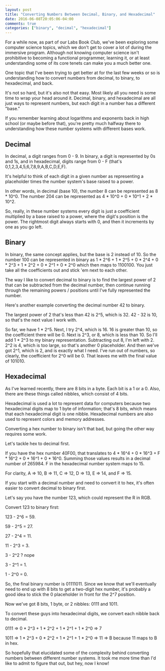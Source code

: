 ```yaml
---
layout: post
title: "Converting Numbers Between Decimal, Binary, and Hexadecimal"
date: 2016-06-08T20:05:06-04:00
comments: true
categories: ["binary", "decimal", "hexadecimal"]
---
```


For a while now, as part of our Labs Book Club, we've been exploring some computer science topics, which we don't get to cover a lot of during the immersive program. Although not knowing computer science isn't prohibitive to becoming a functional programmer, learning it, or at least understanding some of its core tenets can make you a much better one.

One topic that I've been trying to get better at for the last few weeks or so is understanding how to convert numbers from decimal, to binary, to hexadecimal, and back. 

It's not so hard, but it's also not that easy. Most likely all you need is some time to wrap your head around it. Decimal, binary, and hexadecimal are all just ways to represent numbers, but each digit in a number has a different "base." 

If you remember learning about logarithms and exponents back in high school (or maybe before that), you're pretty much halfway there to understanding how these number systems with different bases work. 

<!-- more -->

## Decimal
In decimal, a digit ranges from 0 - 9. In binary, a digit is represented by 0s and 1s, and in hexadecimal, digits range from 0 - F (that's 0,1,2,3,4,5,6,7,8,9,A,B,C,D,E,F).

It's helpful to think of each digit in a given number as representing a placeholder times the number system's base raised to a power. 

In other words, in decimal (base 10), the number 8 can be represented as 8 * 10^0. The number 204 can be represented as 4 * 10^0 + 0 * 10^1 + 2 * 10^2. 

So, really, in these number systems every digit is just a coefficient multiplied by a base raised to a power, where the digit's position is the power. The rightmost digit always starts with 0, and then it increments by one as you go left. 

## Binary

In binary, the same concept applies, but the base is 2 instead of 10. So the number 100 can be represented in binary as 1 * 2^6 + 1 * 2^5 + 0 * 2^4 + 0 * 2^3 + 1 * 2^2 + 0 * 2^1 + 0 * 2^0 which then maps to 1100100. You just take all the coefficients out and stick 'em next to each other.

The way I like to convert decimal to binary is to find the largest power of 2 that can be subtracted from the decimal number, then continue running through the remaining powers / positions until I've fully represented the number. 

Here's another example converting the decimal number 42 to binary.

The largest power of 2 that's less than 42 is 2^5, which is 32. 42 - 32 is 10, so that's the next value I work with. 

So far, we have 1 * 2^5. Next, I try 2^4, which is 16. 16 is greater than 10, so the coefficient there will be 0. Next is 2^3, or 8, which is less than 10. So I'll add 1 * 2^3 to my binary representation. Subtracting out 8, I'm left with 2. 2^2 is 4, which is too large, so that's another 0 placeholder. And then we've got 2^1, which is 2, and is exactly what I need. I've run out of numbers, so clearly, the coefficient for 2^0 will be 0. That leaves me with the final value of 101010.

## Hexadecimal

As I've learned recently, there are 8 bits in a byte. Each bit is a 1 or a 0. Also, there are these things called nibbles, which consist of 4 bits. 

Hexadecimal is used a lot to represent data for computers because two hexadecimal digits map to 1 byte of information; that's 8 bits, which means that each hexadecimal digit is one nibble. Hexadecimal numbers are also used to represent colors and memory addresses. 

Converting a hex number to binary isn't that bad, but going the other way requires some work. 

Let's tackle hex to decimal first. 

If you have the hex number 40F00, that translates to 4 * 16^4 + 0 * 16^3 + F * 16^2 + 0 * 16^1 + 0 * 16^0. Summing those values results in a decimal number of 265984. F in the hexadecimal number system maps to 15. 

For clarity, A => 10, B => 11, C => 12, D => 13, E => 14, and F => 15.

If you start with a decimal number and need to convert it to hex, it's often easier to convert decimal to binary first.

Let's say you have the number 123, which could represent the R in RGB.

Convert 123 to binary first: 

123 - 2^6 = 59. 

 59 - 2^5 = 27.

 27 - 2^4 = 11.

 11 - 2^3 = 3.

  3 - 2^2 ? nope

  3 - 2^1 = 1.

  1 - 2^0 = 0.

So, the final binary number is 01111011. Since we know that we'll eventually need to end up with 8 bits to get a two-digit hex number, it's probably a good idea to stick the 0 placeholder in front for the 2^7 position. 

Now we've got 8 bits, 1 byte, or 2 nibbles: 0111 and 1011. 

To convert these guys into hexadecimal digits, we convert each nibble back to decimal.

0111 => 0 * 2^3 + 1 * 2^2 + 1 * 2^1 + 1 * 2^0 => 7

1011 => 1 * 2^3 + 0 * 2^2 + 1 * 2^1 + 1 * 2^0 => 11 => B because 11 maps to B in hex.

So hopefully that elucidated some of the complexity behind converting numbers between different number systems. It took me more time than I'd like to admit to figure that out, but hey, now I know!


